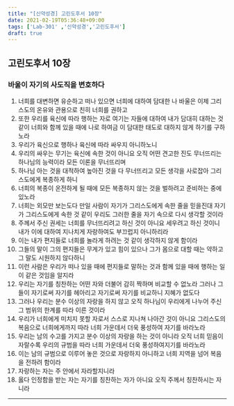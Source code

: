 ```yaml
---
title: "[신약성경] 고린도후서 10장"
date: 2021-02-19T05:36:48+09:00
tags: ['Lab-301' ,'신약성경','고린도후서']
draft: true
---
```

## 고린도후서 10장
### 바울이 자기의 사도직을 변호하다
1. 너희를 대변하면 유순하고 떠나 있으면 너희에 대하여 담대한 나 바울은 이제 그리스도의 온유와 관용으로 친히 너희를 권하고
2. 또한 우리를 육신에 따라 행하는 자로 여기는 자들에 대하여 내가 담대히 대하는 것 같이 너희와 함께 있을 때에 나로 하여금 이 담대한 태도로 대하지 않게 하기를 구하노라
3. 우리가 육신으로 행하나 육신에 따라 싸우지 아니하노니
4. 우리의 싸우는 무기는 육신에 속한 것이 아니요 오직 어떤 견고한 진도 무너뜨리는 하나님의 능력이라 모든 이론을 무너뜨리며
5. 하나님 아는 것을 대적하여 높아진 것을 다 무너뜨리고 모든 생각을 사로잡아 그리스도에게 복종하게 하니
6. 너희의 복종이 온전하게 될 때에 모든 복종하지 않는 것을 벌하려고 준비하는 중에 있노라
7. 너희는 외모만 보는도다 만일 사람이 자기가 그리스도에게 속한 줄을 믿을진대 자기가 그리스도에게 속한 것 같이 우리도 그러한 줄을 자기 속으로 다시 생각할 것이라
8. 주께서 주신 권세는 너희를 무너뜨리려고 하신 것이 아니요 세우려고 하신 것이니 내가 이에 대하여 지나치게 자랑하여도 부끄럽지 아니하리라
9. 이는 내가 편지들로 너희를 놀라게 하려는 것 같이 생각하지 않게 함이라
10. 그들의 말이 그의 편지들은 무게가 있고 힘이 있으나 그가 몸으로 대할 때는 약하고 그 말도 시원하지 않다하니
11. 이런 사람은 우리가 떠나 있을 때에 편지들로 말하는 것과 함께 있을 때에 행하는 일이 같은 것임을 알지라
12. 우리는 자기를 칭찬하는 어떤 자와 더불어 감히 짝하며 비교할 수 없노라 그러나 그들이 자기로써 자기를 헤아리고 자기로써 자기를 비교하니 지혜가 없도다
13. 그러나 우리는 분수 이상의 자랑을 하지 않고 오직 하나님이 우리에게 나누어 주신 그 범위의 한계를 따라 이른 것이라
14. 우리가 너희에게 미치지 못할 자로서 스스로 지나쳐 나아간 것이 아니요 그리스도의 복음으로 너희에게까지 따라 너희 가운데서 더욱 풍성하여 자기를 바라노라
15. 우리는 남의 수고를 가지고 분수 이상의 자랑을 하는 것이 아니라 오직 너희 믿음이 자랄수록 우리의 규범을 따라 너희 가운데서 더욱 풍성하여지기를 바라노라
16. 이는 남의 규범으로 이루어 놓은 것으로 자랑하지 아니하고 너희 지역을 넘어 복음을 전하려 함이라
17. 자랑하는 자는 주 안에서 자라할지니라
18. 옳다 인정함을 받는 자는 자기를 칭찬하는 자가 아니요 오직 주께서 칭찬하시는 자니라
****


